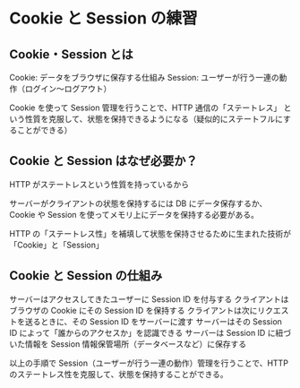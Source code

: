 # Cookie と Session の練習

## Cookie・Session とは

Cookie: データをブラウザに保存する仕組み
Session: ユーザーが行う一連の動作（ログイン～ログアウト）

Cookie を使って Session 管理を行うことで、HTTP 通信の「ステートレス」
という性質を克服して、状態を保持できるようになる（疑似的にステートフルにすることができる）

## Cookie と Session はなぜ必要か？

HTTP がステートレスという性質を持っているから

サーバーがクライアントの状態を保持するには DB にデータ保存するか、
Cookie や Session を使ってメモリ上にデータを保持する必要がある。

HTTP の「ステートレス性」を補填して状態を保持させるために生まれた技術が「Cookie」と「Session」

## Cookie と Session の仕組み

サーバーはアクセスしてきたユーザーに Session ID を付与する
クライアントはブラウザの Cookie にその Session ID を保持する
クライアントは次にリクエストを送るときに、その Session ID をサーバーに渡す
サーバーはその Session ID によって「誰からのアクセスか」を認識できる
サーバーは Session ID に紐づいた情報を Session 情報保管場所（データベースなど）に保存する

以上の手順で Session（ユーザーが行う一連の動作）管理を行うことで、HTTP のステートレス性を克服して、状態を保持することができる。
